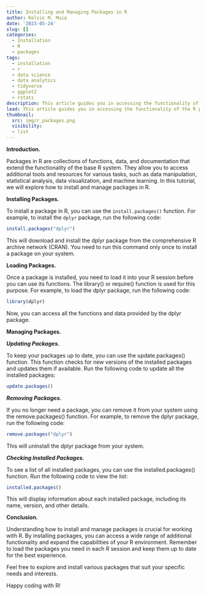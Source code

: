 ```yaml
---
title: Installing and Managing Packages in R
author: Kelvin M. Muia
date: '2023-05-24'
slug: []
categories:
  - Installation
  - R
  - packages
tags:
  - installation
  - r
  - data science
  - data analytics
  - tidyverse
  - ggplot2
  - rstats
description: This article guides you in accessing the functionality of the R programming language through installation and management of packages/libraries.
lead: This article guides you in accessing the functionality of the R programming language through installation and management of packages/libraries.
thumbnail:
  src: img/r_packages.png
  visibility:
  - list
---
```


**Introduction.**

Packages in R are collections of functions, data, and documentation that extend the functionality of the base R system. They allow you to access additional tools and resources for various tasks, such as data manipulation, statistical analysis, data visualization, and machine learning. 
In this tutorial, we will explore how to install and manage packages in R.

<!--more-->

**Installing Packages.**

To install a package in R, you can use the `install.packages()` function. For example, to install the `dplyr` package, run the following code:


```r
install.packages("dplyr")
```

This will download and install the dplyr package from the comprehensive R archive network (CRAN). You need to run this command only once to install a package on your system.   

**Loading Packages.** 

Once a package is installed, you need to load it into your R session before you can use its functions. The library() or require() function is used for this purpose. For example, to load the dplyr package, run the following code:  


```r
library(dplyr)
```


Now, you can access all the functions and data provided by the dplyr package.


**Managing Packages.**   

***Updating Packages.***   

To keep your packages up to date, you can use the update.packages() function. This function checks for new versions of the installed packages and updates them if available. Run the following code to update all the installed packages:


```r
update.packages()
```


***Removing Packages.***   

If you no longer need a package, you can remove it from your system using the remove.packages() function. For example, to remove the dplyr package, run the following code:


```r
remove.packages("dplyr")
```


This will uninstall the dplyr package from your system.

***Checking Installed Packages.***  

To see a list of all installed packages, you can use the installed.packages() function. Run the following code to view the list:


```r
installed.packages()
```

This will display information about each installed package, including its name, version, and other details.

**Conclusion.**  

Understanding how to install and manage packages is crucial for working with R. By installing packages, you can access a wide range of additional functionality and expand the capabilities of your R environment. Remember to load the packages you need in each R session and keep them up to date for the best experience.

Feel free to explore and install various packages that suit your specific needs and interests.   

Happy coding with R!









